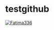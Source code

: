 # testgithub
[![Fatima336](https://circleci.com/gh/Fatima336/testgithub.svg?style=svg)](https://app.circleci.com/pipelines/github/Fatima336/testgithub?branch=circleci-project-setup)
